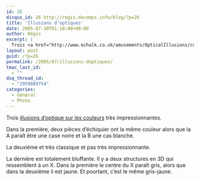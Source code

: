 ```yaml
---
id: 26
disqus_id: 26 http://regis.decamps.info/blog/?p=26
title: 'Illusions d’optiques'
date: 2005-07-30T01:10:00+00:00
author: Régis
excerpt: |
  Trois <a href="http://www.echalk.co.uk/amusements/OpticalIllusions/colourPerception/colourPerception.html">illusions d'optique sur les couleurs</a> très impressionnantes.
layout: post
guid: /?p=26
permalink: /2005/07/illusions-doptiques/
tmac_last_id:
  - ""
dsq_thread_id:
  - "2959889754"
categories:
  - Général
  - Photo
---
```

Trois [illusions d’optique sur les couleurs](http://www.echalk.co.uk/amusements/OpticalIllusions/colourPerception/colourPerception.html) très impressionnantes.

Dans la première, deux pièces d’échiquier ont la même couleur alors que la A paraît être une case noire et la B une cas blanche.

La deuxième et très classique et pas très impressionnante.

La dernière est totalement bluffante. Il y a deux structures en 3D qui ressemblent à un X. Dans la première le centre du X paraît gris, alors que dans la deuxième il est jaune. Et pourtant, c’est le même gris-jaune.
